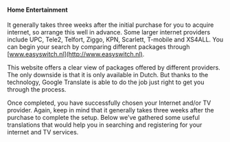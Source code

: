 #### Home Entertainment

It generally takes three weeks after the initial purchase for you to acquire internet, so arrange this well in advance. Some larger internet providers include UPC, Tele2, Telfort, Ziggo, KPN, Scarlett, T-mobile and XS4ALL.
You can begin your search by comparing different packages through [www.easyswitch.nl](http://www.easyswitch.nl).

This website offers a clear view of packages offered by different providers. The only downside is that it is only available in Dutch. But thanks to the technology, Google Translate is able to do the job just right to get you through the process.

Once completed, you have successfully chosen your Internet
and/or TV provider. Again, keep in mind that it generally takes three weeks after the purchase to complete the setup. Below we’ve gathered some useful translations that would help you in searching and registering for your internet and TV services.